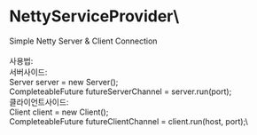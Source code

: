 # NettyServiceProvider\
Simple Netty Server &amp; Client Connection \
\
사용법:\
    서버사이드:\
          Server server = new Server();\
          CompleteableFuture<Channel> futureServerChannel = server.run(port);\
    클라이언트사이드:\
          Client client = new Client();\
          CompleteableFuture<Channel> futureClientChannel = client.run(host, port);\
